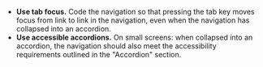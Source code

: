 - **Use tab focus.** Code the navigation so that pressing the tab key moves focus from link to link in the navigation, even when the navigation has collapsed into an accordion.
- **Use accessible accordions.** On small screens: when collapsed into an accordion, the navigation should also meet the accessibility requirements outlined in the "Accordion" section.